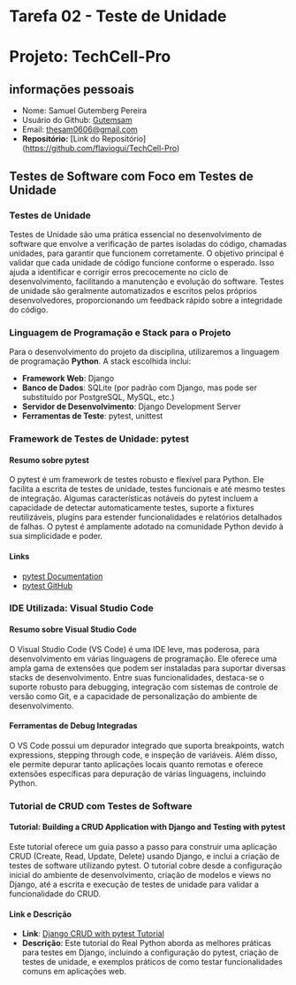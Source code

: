 # Tarefa 02 - Teste de Unidade
# Projeto: TechCell-Pro

## informações pessoais
- Nome: Samuel Gutemberg Pereira
- Usuário do Github: [Gutemsam](https://github.com/gutemsam)
- Email: <thesam0606@gmail.com>
- 
  **Repositório:** [Link do Repositório] (https://github.com/flaviogui/TechCell-Pro)
## Testes de Software com Foco em Testes de Unidade

### Testes de Unidade

Testes de Unidade são uma prática essencial no desenvolvimento de software que envolve a verificação de partes isoladas do código, chamadas unidades, para garantir que funcionem corretamente. O objetivo principal é validar que cada unidade de código funcione conforme o esperado. Isso ajuda a identificar e corrigir erros precocemente no ciclo de desenvolvimento, facilitando a manutenção e evolução do software. Testes de unidade são geralmente automatizados e escritos pelos próprios desenvolvedores, proporcionando um feedback rápido sobre a integridade do código.

### Linguagem de Programação e Stack para o Projeto

Para o desenvolvimento do projeto da disciplina, utilizaremos a linguagem de programação **Python**. A stack escolhida inclui:

- **Framework Web**: Django
- **Banco de Dados**: SQLite (por padrão com Django, mas pode ser substituído por PostgreSQL, MySQL, etc.)
- **Servidor de Desenvolvimento**: Django Development Server
- **Ferramentas de Teste**: pytest, unittest

### Framework de Testes de Unidade: pytest

#### Resumo sobre pytest

O pytest é um framework de testes robusto e flexível para Python. Ele facilita a escrita de testes de unidade, testes funcionais e até mesmo testes de integração. Algumas características notáveis do pytest incluem a capacidade de detectar automaticamente testes, suporte a fixtures reutilizáveis, plugins para estender funcionalidades e relatórios detalhados de falhas. O pytest é amplamente adotado na comunidade Python devido à sua simplicidade e poder.

#### Links

- [pytest Documentation](https://docs.pytest.org/en/latest/)
- [pytest GitHub](https://github.com/pytest-dev/pytest)

### IDE Utilizada: Visual Studio Code

#### Resumo sobre Visual Studio Code

O Visual Studio Code (VS Code) é uma IDE leve, mas poderosa, para desenvolvimento em várias linguagens de programação. Ele oferece uma ampla gama de extensões que podem ser instaladas para suportar diversas stacks de desenvolvimento. Entre suas funcionalidades, destaca-se o suporte robusto para debugging, integração com sistemas de controle de versão como Git, e a capacidade de personalização do ambiente de desenvolvimento.

#### Ferramentas de Debug Integradas

O VS Code possui um depurador integrado que suporta breakpoints, watch expressions, stepping through code, e inspeção de variáveis. Além disso, ele permite depurar tanto aplicações locais quanto remotas e oferece extensões específicas para depuração de várias linguagens, incluindo Python.

### Tutorial de CRUD com Testes de Software

#### Tutorial: Building a CRUD Application with Django and Testing with pytest

Este tutorial oferece um guia passo a passo para construir uma aplicação CRUD (Create, Read, Update, Delete) usando Django, e inclui a criação de testes de software utilizando pytest. O tutorial cobre desde a configuração inicial do ambiente de desenvolvimento, criação de modelos e views no Django, até a escrita e execução de testes de unidade para validar a funcionalidade do CRUD.

#### Link e Descrição

- **Link**: [Django CRUD with pytest Tutorial](https://realpython.com/testing-in-django-part-1-best-practices-and-examples/)
- **Descrição**: Este tutorial do Real Python aborda as melhores práticas para testes em Django, incluindo a configuração do pytest, criação de testes de unidade, e exemplos práticos de como testar funcionalidades comuns em aplicações web.
